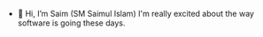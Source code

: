 - 👋 Hi, I’m Saim (SM Saimul Islam)
I'm really excited about the way software is going these days.

<!---
Saim20/Saim20 is a ✨ special ✨ repository because its `README.md` (this file) appears on your GitHub profile.
You can click the Preview link to take a look at your changes.
--->
